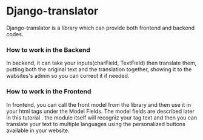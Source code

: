 
# Django-translator

Django-translator is a library which can provide both frontend and backend codes.

### How to work in the Backend 

In backend, it can take your inputs(charField, TextField) then translate them, putting both the original text and the translation together, showing it to the wabsites's admin so you can correct it if needed.

### How to work in the Frontend

In frontend, you can call the front model from the library and then use it in your html tags under the Model Fields. The model fields are described later in this tutorial . the module itself will recogniz your tag text and then you can translate your text to multiple languages using the personalized buttons available in your website.
